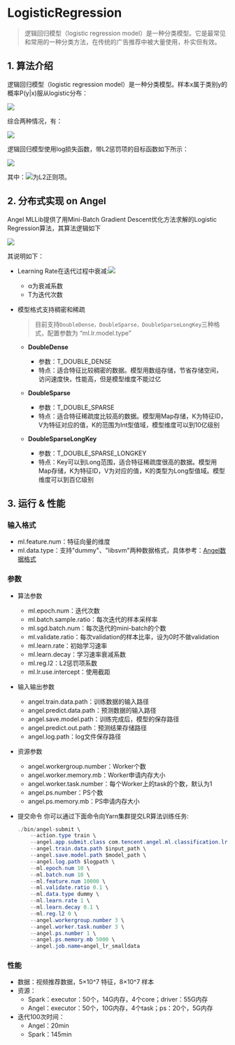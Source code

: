 # LogisticRegression

> 逻辑回归模型（logistic regression model）是一种分类模型。它是最常见和常用的一种分类方法，在传统的广告推荐中被大量使用，朴实但有效。

## 1. 算法介绍

逻辑回归模型（logistic regression model）是一种分类模型。样本x属于类别y的概率P(y|x)服从logistic分布：   

![](../img/LR_P.png)  

综合两种情况，有：      

![](../img/LR_P1.png)  


逻辑回归模型使用log损失函数，带L2惩罚项的目标函数如下所示：    

![](../img/LR_loss.png)  

其中：![](../img/LR_reg.gif)为L2正则项。

## 2. 分布式实现 on Angel

Angel MLLib提供了用Mini-Batch Gradient Descent优化方法求解的Logistic Regression算法，其算法逻辑如下

![](../img/LR_gd.png)  

其说明如下：

* Learning Rate在迭代过程中衰减:![](../img/LR_lr_ecay.gif) 

	* α为衰减系数
	* T为迭代次数

  
* 模型格式支持稠密和稀疏

	> 目前支持`DoubleDense，DoubleSparse，DoubleSparseLongKey`三种格式，配置参数为 “ml.lr.model.type”

	* **DoubleDense**
		* 参数：T_DOUBLE_DENSE      
		* 特点：适合特征比较稠密的数据。模型用数组存储，节省存储空间，访问速度快，性能高，但是模型维度不能过亿

	* **DoubleSparse**
		* 参数：T_DOUBLE_SPARSE
		* 特点：适合特征稀疏度比较高的数据。模型用Map存储，K为特征ID，V为特征对应的值，K的范围为Int型值域，模型维度可以到10亿级别

	* **DoubleSparseLongKey**
		* 参数：T_DOUBLE_SPARSE_LONGKEY
		* 特点：Key可以到Long范围，适合特征稀疏度很高的数据。模型用Map存储，K为特征ID，V为对应的值，K的类型为Long型值域。模型维度可以到百亿级别


## 3. 运行 & 性能

### 输入格式
* ml.feature.num：特征向量的维度   
* ml.data.type：支持"dummy"、"libsvm"两种数据格式，具体参考：[Angel数据格式](data_format.md)

###  参数
* 算法参数  
	* ml.epoch.num：迭代次数   
	* ml.batch.sample.ratio：每次迭代的样本采样率   
	* ml.sgd.batch.num：每次迭代的mini-batch的个数   
	* ml.validate.ratio：每次validation的样本比率，设为0时不做validation    
	* ml.learn.rate：初始学习速率   
	* ml.learn.decay：学习速率衰减系数   
	* ml.reg.l2：L2惩罚项系数
	* ml.lr.use.intercept：使用截距   

* 输入输出参数
	* angel.train.data.path：训练数据的输入路径
	* angel.predict.data.path：预测数据的输入路径
	* angel.save.model.path：训练完成后，模型的保存路径
	* angel.predict.out.path：预测结果存储路径
	* angel.log.path：log文件保存路径   

* 资源参数
	 * angel.workergroup.number：Worker个数   
	 * angel.worker.memory.mb：Worker申请内存大小    
	 * angel.worker.task.number：每个Worker上的task的个数，默认为1    
	 * angel.ps.number：PS个数    
	 * angel.ps.memory.mb：PS申请内存大小   


* 提交命令
你可以通过下面命令向Yarn集群提交LR算法训练任务:

	```java
	./bin/angel-submit \
	    --action.type train \
	    --angel.app.submit.class com.tencent.angel.ml.classification.lr.LRRunner  \
	    --angel.train.data.path $input_path \
	    --angel.save.model.path $model_path \
	    --angel.log.path $logpath \
	    --ml.epoch.num 10 \
	    --ml.batch.num 10 \
	    --ml.feature.num 10000 \
	    --ml.validate.ratio 0.1 \
	    --ml.data.type dummy \
	    --ml.learn.rate 1 \
	    --ml.learn.decay 0.1 \
	    --ml.reg.l2 0 \
	    --angel.workergroup.number 3 \
	    --angel.worker.task.number 3 \
	    --angel.ps.number 1 \
	    --angel.ps.memory.mb 5000 \
	    --angel.job.name=angel_lr_smalldata
	```

### 性能
* 数据：视频推荐数据，5×10^7 特征，8×10^7 样本
* 资源：
	* Spark：executor：50个，14G内存，4个core；driver：55G内存
	* Angel：executor：50个，10G内存，4个task；ps：20个，5G内存
* 迭代100次时间：
	* Angel：20min
	* Spark：145min
